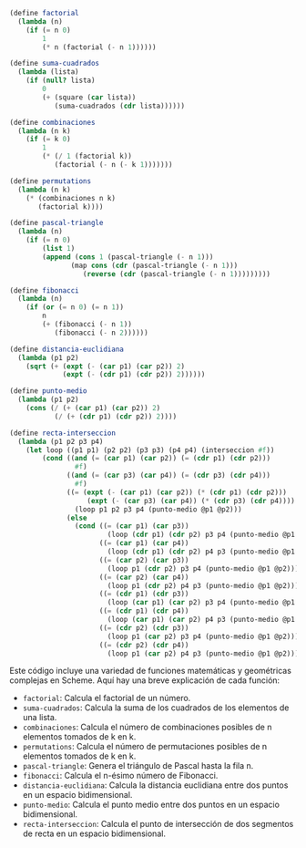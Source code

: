 ```scheme
(define factorial
  (lambda (n)
    (if (= n 0)
        1
        (* n (factorial (- n 1))))))

(define suma-cuadrados
  (lambda (lista)
    (if (null? lista)
        0
        (+ (square (car lista))
           (suma-cuadrados (cdr lista))))))

(define combinaciones
  (lambda (n k)
    (if (= k 0)
        1
        (* (/ 1 (factorial k))
           (factorial (- n (- k 1)))))))

(define permutations
  (lambda (n k)
    (* (combinaciones n k)
       (factorial k))))

(define pascal-triangle
  (lambda (n)
    (if (= n 0)
        (list 1)
        (append (cons 1 (pascal-triangle (- n 1)))
               (map cons (cdr (pascal-triangle (- n 1)))
                  (reverse (cdr (pascal-triangle (- n 1)))))))))

(define fibonacci
  (lambda (n)
    (if (or (= n 0) (= n 1))
        n
        (+ (fibonacci (- n 1))
           (fibonacci (- n 2))))))

(define distancia-euclidiana
  (lambda (p1 p2)
    (sqrt (+ (expt (- (car p1) (car p2)) 2)
             (expt (- (cdr p1) (cdr p2)) 2))))))

(define punto-medio
  (lambda (p1 p2)
    (cons (/ (+ (car p1) (car p2)) 2)
           (/ (+ (cdr p1) (cdr p2)) 2))))

(define recta-interseccion
  (lambda (p1 p2 p3 p4)
    (let loop ((p1 p1) (p2 p2) (p3 p3) (p4 p4) (interseccion #f))
        (cond ((and (= (car p1) (car p2)) (= (cdr p1) (cdr p2)))
                #f)
              ((and (= (car p3) (car p4)) (= (cdr p3) (cdr p4)))
                #f)
              ((= (expt (- (car p1) (car p2)) (* (cdr p1) (cdr p2)))
                   (expt (- (car p3) (car p4)) (* (cdr p3) (cdr p4))))
                (loop p1 p2 p3 p4 (punto-medio @p1 @p2)))
              (else
                (cond ((= (car p1) (car p3))
                        (loop (cdr p1) (cdr p2) p3 p4 (punto-medio @p1 @p2)))
                      ((= (car p1) (car p4))
                        (loop (cdr p1) (cdr p2) p4 p3 (punto-medio @p1 @p2)))
                      ((= (car p2) (car p3))
                        (loop p1 (cdr p2) p3 p4 (punto-medio @p1 @p2)))
                      ((= (car p2) (car p4))
                        (loop p1 (cdr p2) p4 p3 (punto-medio @p1 @p2)))
                      ((= (cdr p1) (cdr p3))
                        (loop (car p1) (car p2) p3 p4 (punto-medio @p1 @p2)))
                      ((= (cdr p1) (cdr p4))
                        (loop (car p1) (car p2) p4 p3 (punto-medio @p1 @p2)))
                      ((= (cdr p2) (cdr p3))
                        (loop p1 (car p2) p3 p4 (punto-medio @p1 @p2)))
                      ((= (cdr p2) (cdr p4))
                        (loop p1 (car p2) p4 p3 (punto-medio @p1 @p2))))))))))

```

Este código incluye una variedad de funciones matemáticas y geométricas complejas en Scheme. Aquí hay una breve explicación de cada función:

* `factorial`: Calcula el factorial de un número.
* `suma-cuadrados`: Calcula la suma de los cuadrados de los elementos de una lista.
* `combinaciones`: Calcula el número de combinaciones posibles de n elementos tomados de k en k.
* `permutations`: Calcula el número de permutaciones posibles de n elementos tomados de k en k.
* `pascal-triangle`: Genera el triángulo de Pascal hasta la fila n.
* `fibonacci`: Calcula el n-ésimo número de Fibonacci.
* `distancia-euclidiana`: Calcula la distancia euclidiana entre dos puntos en un espacio bidimensional.
* `punto-medio`: Calcula el punto medio entre dos puntos en un espacio bidimensional.
* `recta-interseccion`: Calcula el punto de intersección de dos segmentos de recta en un espacio bidimensional.